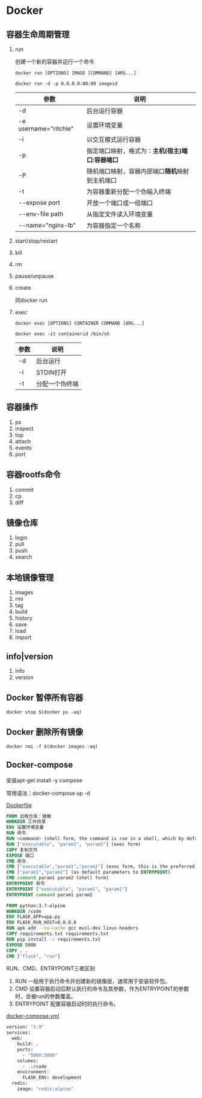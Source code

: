 # Docker

## 容器生命周期管理

1. run

   创建一个新的容器并运行一个命令

   ```shell
   docker run [OPTIONS] IMAGE [COMMAND] [ARG...]
   ```

   ```
   docker run -d -p 0.0.0.0:80:80 imageid
   ```

   | 参数                  | 说明                                              |
   | --------------------- | ------------------------------------------------- |
   | -d                    | 后台运行容器                                      |
   | -e username="ritchie" | 设置环境变量                                      |
   | -i                    | 以交互模式运行容器                                |
   | -p                    | 指定端口映射，格式为：**主机(宿主)端口:容器端口** |
   | -P                    | 随机端口映射，容器内部端口**随机**映射到主机端口  |
   | -t                    | 为容器重新分配一个伪输入终端                      |
   | --expose port         | 开放一个端口或一组端口                            |
   | --env-file path       | 从指定文件读入环境变量                            |
   | --name="nginx-lb"     | 为容器指定一个名称                                |

   

2. start/stop/restart

3. kill

4. rm

5. pause/unpause

6. create

   同docker run

7. exec

   ```shell
   docker exec [OPTIONS] CONTAINER COMMAND [ARG...]
   ```

   ```shell
   docker exec -it containerid /bin/sh
   ```

   | 参数 | 说明           |
   | ---- | -------------- |
   | -d   | 后台运行       |
   | -i   | STDIN打开      |
   | -t   | 分配一个伪终端 |

   

## 容器操作

1. ps
2. inspect
3. top
4. attach
5. events
6. port

## 容器rootfs命令

1. commit
2. cp
3. diff

## 镜像仓库

1. login
2. pull
3. push
4. search

## 本地镜像管理

1. images
2. rmi
3. tag
4. build
5. history
6. save
7. load
8. import

## info|version

1. info
2. version

## Docker 暂停所有容器

```shell
docker stop $(docker ps -aq)
```

## Docker 删除所有镜像

```shell
docker rmi -f $(docker images -aq)
```

## Docker-compose

安装apt-get install -y compose

常用语法：docker-compose up -d

[Dockerfile]('https://docs.docker.com/engine/reference/builder')


```dockerfile
FROM 远程仓库：镜像
WORKDIR 工作目录
ENV 设置环境变量
RUN 命令
RUN <command> (shell form, the command is run in a shell, which by default is /bin/sh -c on Linux or cmd /S /C on Windows)
RUN ["executable", "param1", "param2"] (exec form)
COPY 复制文件
EXPOSE 端口
CMD 命令
CMD ["executable","param1","param2"] (exec form, this is the preferred form)
CMD ["param1","param2"] (as default parameters to ENTRYPOINT)
CMD command param1 param2 (shell form)
ENTRYPOINT 命令
ENTRYPOINT ["executable", "param1", "param2"]
ENTRYPOINT command param1 param2
```

```dockerfile
FROM python:3.7-alpine
WORKDIR /code
ENV FLASK_APP=app.py
ENV FLASK_RUN_HOST=0.0.0.0
RUN apk add --no-cache gcc musl-dev linux-headers
COPY requirements.txt requirements.txt
RUN pip install -r requirements.txt
EXPOSE 5000
COPY . .
CMD ["flask", "run"]
```

RUN、CMD、ENTRYPOINT三者区别

1. RUN 一般用于执行命令并创建新的镜像层，通常用于安装软件包。
2. CMD 设置容器启动后默认执行的命令及其参数，作为ENTRYPOINT的参数时，会被run的参数覆盖。
3. ENTRYPOINT 配置容器启动时的执行命令。

[docker-compose.yml]('https://docs.docker.com/compose/gettingstarted/')

```dockerfile
version: "3.9"
services:
  web:
    build: .
    ports:
      - "5000:5000"
    volumes:
      - .:/code
    environment:
      FLASK_ENV: development
  redis:
    image: "redis:alpine"
```

